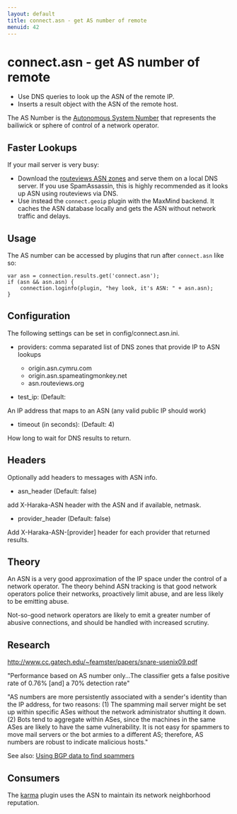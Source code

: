 ```yaml
---
layout: default
title: connect.asn - get AS number of remote
menuid: 42
---
```

# connect.asn - get AS number of remote

* Use DNS queries to look up the ASN of the remote IP.
* Inserts a result object with the ASN of the remote host.

The AS Number is the [Autonomous System Number](http://en.wikipedia.org/wiki/Autonomous_System_(Internet))
that represents the bailiwick or sphere of control of a network operator.

## Faster Lookups

If your mail server is very busy:

* Download the [routeviews ASN zones](ftp://ftp.routeviews.org/dnszones/) and serve them on a local DNS server. If you use SpamAssassin, this is highly recommended as it looks up ASN using routeviews via DNS.
* Use instead the `connect.geoip` plugin with the MaxMind backend. It caches the ASN database locally and gets the ASN without network traffic and delays.

## Usage

The AS number can be accessed by plugins that run after `connect.asn` like so:

    var asn = connection.results.get('connect.asn');
    if (asn && asn.asn) {
        connection.loginfo(plugin, "hey look, it's ASN: " + asn.asn);
    }


## Configuration

The following settings can be set in config/connect.asn.ini.

* providers: comma separated list of DNS zones that provide IP to ASN lookups

    * origin.asn.cymru.com
    * origin.asn.spameatingmonkey.net
    * asn.routeviews.org

* test\_ip: (Default:

An IP address that maps to an ASN (any valid public IP should work)

* timeout (in seconds): (Default: 4)

How long to wait for DNS results to return.


## Headers

Optionally add headers to messages with ASN info.

* asn\_header (Default: false)

add X-Haraka-ASN header with the ASN and if available, netmask.

* provider\_header (Default: false)

Add X-Haraka-ASN-[provider] header for each provider that returned results.


## Theory

An ASN is a very good approximation of the IP space under the control
of a network operator. The theory behind ASN tracking is that good network
operators police their networks, proactively limit abuse, and are less likely
to be emitting abuse.

Not-so-good network operators are likely to emit a greater number of abusive
connections, and should be handled with increased scrutiny.


## Research

http://www.cc.gatech.edu/~feamster/papers/snare-usenix09.pdf

"Performance based on AS number only...The classifier gets a false positive
rate of 0.76% [and] a 70% detection rate"

"AS numbers are more persistently associated with a sender's
identity than the IP address, for two reasons: (1) The spamming mail server
might be set up within specific ASes without the network administrator
shutting it down. (2) Bots tend to aggregate within ASes, since the machines
in the same ASes are likely to have the same vulnerability. It is not easy for
spammers to move mail servers or the bot armies to a different AS; therefore,
AS numbers are robust to indicate malicious hosts."

See also: [Using BGP data to find spammers](http://www.bgpmon.net/using-bgp-data-to-find-spammers/)

## Consumers

The [karma](/manual/plugins/karma.html) plugin uses the ASN to maintain
its network neighborhood reputation.

